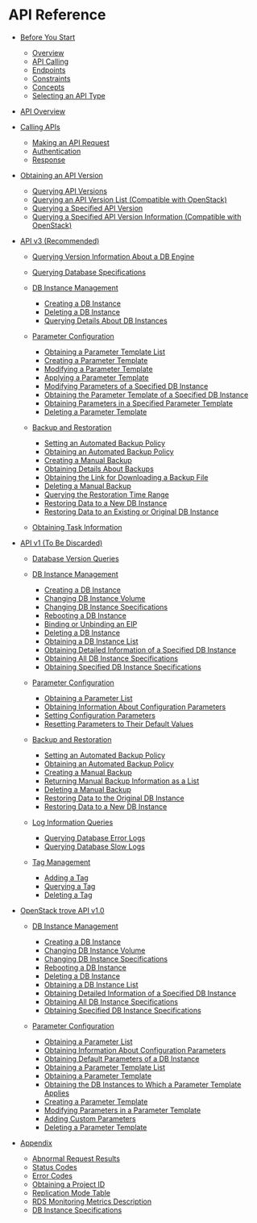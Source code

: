 # API Reference

-   [Before You Start](before-you-start.md)
    -   [Overview](overview.md)
    -   [API Calling](api-calling.md)
    -   [Endpoints](endpoints.md)
    -   [Constraints](constraints.md)
    -   [Concepts](concepts.md)
    -   [Selecting an API Type](selecting-an-api-type.md)

-   [API Overview](api-overview.md)
-   [Calling APIs](calling-apis.md)
    -   [Making an API Request](making-an-api-request.md)
    -   [Authentication](authentication.md)
    -   [Response](response.md)

-   [Obtaining an API Version](obtaining-an-api-version.md)
    -   [Querying API Versions](querying-api-versions.md)
    -   [Querying an API Version List \(Compatible with OpenStack\)](querying-an-api-version-list-(compatible-with-openstack).md)
    -   [Querying a Specified API Version](querying-a-specified-api-version.md)
    -   [Querying a Specified API Version Information \(Compatible with OpenStack\)](querying-a-specified-api-version-information-(compatible-with-openstack).md)

-   [API v3 \(Recommended\)](api-v3-(recommended).md)
    -   [Querying Version Information About a DB Engine](querying-version-information-about-a-db-engine.md)
    -   [Querying Database Specifications](querying-database-specifications.md)
    -   [DB Instance Management](db-instance-management(v3).md)
        -   [Creating a DB Instance](creating-a-db-instance(v3).md)
        -   [Deleting a DB Instance](deleting-a-db-instance(v3).md)
        -   [Querying Details About DB Instances](querying-details-about-db-instances.md)

    -   [Parameter Configuration](parameter-configuration(v3).md)
        -   [Obtaining a Parameter Template List](obtaining-a-parameter-template-list.md)
        -   [Creating a Parameter Template](creating-a-parameter-template.md)
        -   [Modifying a Parameter Template](modifying-a-parameter-template.md)
        -   [Applying a Parameter Template](applying-a-parameter-template.md)
        -   [Modifying Parameters of a Specified DB Instance](modifying-parameters-of-a-specified-db-instance.md)
        -   [Obtaining the Parameter Template of a Specified DB Instance](obtaining-the-parameter-template-of-a-specified-db-instance.md)
        -   [Obtaining Parameters in a Specified Parameter Template](obtaining-parameters-in-a-specified-parameter-template.md)
        -   [Deleting a Parameter Template](deleting-a-parameter-template.md)

    -   [Backup and Restoration](backup-and-restoration.md)
        -   [Setting an Automated Backup Policy](setting-an-automated-backup-policy.md)
        -   [Obtaining an Automated Backup Policy](obtaining-an-automated-backup-policy.md)
        -   [Creating a Manual Backup](creating-a-manual-backup.md)
        -   [Obtaining Details About Backups](obtaining-details-about-backups.md)
        -   [Obtaining the Link for Downloading a Backup File](obtaining-the-link-for-downloading-a-backup-file.md)
        -   [Deleting a Manual Backup](deleting-a-manual-backup.md)
        -   [Querying the Restoration Time Range](querying-the-restoration-time-range.md)
        -   [Restoring Data to a New DB Instance](restoring-data-to-a-new-db-instance.md)
        -   [Restoring Data to an Existing or Original DB Instance](restoring-data-to-an-existing-or-original-db-instance.md)

    -   [Obtaining Task Information](obtaining-task-information.md)

-   [API v1 \(To Be Discarded\)](api-v1-(to-be-discarded).md)
    -   [Database Version Queries](database-version-queries.md)
    -   [DB Instance Management](db-instance-management.md)
        -   [Creating a DB Instance](creating-a-db-instance.md)
        -   [Changing DB Instance Volume](changing-db-instance-volume.md)
        -   [Changing DB Instance Specifications](changing-db-instance-specifications.md)
        -   [Rebooting a DB Instance](rebooting-a-db-instance.md)
        -   [Binding or Unbinding an EIP](binding-or-unbinding-an-eip.md)
        -   [Deleting a DB Instance](deleting-a-db-instance.md)
        -   [Obtaining a DB Instance List](obtaining-a-db-instance-list.md)
        -   [Obtaining Detailed Information of a Specified DB Instance](obtaining-detailed-information-of-a-specified-db-instance.md)
        -   [Obtaining All DB Instance Specifications](obtaining-all-db-instance-specifications.md)
        -   [Obtaining Specified DB Instance Specifications](obtaining-specified-db-instance-specifications.md)

    -   [Parameter Configuration](parameter-configuration.md)
        -   [Obtaining a Parameter List](obtaining-a-parameter-list.md)
        -   [Obtaining Information About Configuration Parameters](obtaining-information-about-configuration-parameters.md)
        -   [Setting Configuration Parameters](setting-configuration-parameters.md)
        -   [Resetting Parameters to Their Default Values](resetting-parameters-to-their-default-values.md)

    -   [Backup and Restoration](backup-and-restoration-(v1).md)
        -   [Setting an Automated Backup Policy](setting-an-automated-backup-policy-(v1).md)
        -   [Obtaining an Automated Backup Policy](obtaining-an-automated-backup-policy-(v1).md)
        -   [Creating a Manual Backup](creating-a-manual-backup-(v1).md)
        -   [Returning Manual Backup Information as a List](returning-manual-backup-information-as-a-list.md)
        -   [Deleting a Manual Backup](deleting-a-manual-backup-(v1).md)
        -   [Restoring Data to the Original DB Instance](restoring-data-to-the-original-db-instance.md)
        -   [Restoring Data to a New DB Instance](restoring-data-to-a-new-db-instance-(v1).md)

    -   [Log Information Queries](log-information-queries.md)
        -   [Querying Database Error Logs](querying-database-error-logs.md)
        -   [Querying Database Slow Logs](querying-database-slow-logs.md)

    -   [Tag Management](tag-management.md)
        -   [Adding a Tag](adding-a-tag.md)
        -   [Querying a Tag](querying-a-tag.md)
        -   [Deleting a Tag](deleting-a-tag.md)


-   [OpenStack trove API v1.0](openstack-trove-api-v1-0.md)
    -   [DB Instance Management](db-instance-management-(v1).md)
        -   [Creating a DB Instance](creating-a-db-instance-(v1).md)
        -   [Changing DB Instance Volume](changing-db-instance-volume-12.md)
        -   [Changing DB Instance Specifications](changing-db-instance-specifications-(v1).md)
        -   [Rebooting a DB Instance](rebooting-a-db-instance-(v1).md)
        -   [Deleting a DB Instance](deleting-a-db-instance-(v1).md)
        -   [Obtaining a DB Instance List](obtaining-a-db-instance-list-(v1).md)
        -   [Obtaining Detailed Information of a Specified DB Instance](obtaining-detailed-information-of-a-specified-db-instance-(v1).md)
        -   [Obtaining All DB Instance Specifications](obtaining-all-db-instance-specifications-18.md)
        -   [Obtaining Specified DB Instance Specifications](obtaining-specified-db-instance-specifications-19.md)

    -   [Parameter Configuration](parameter-configuration-(v1).md)
        -   [Obtaining a Parameter List](obtaining-a-parameter-list-(v1).md)
        -   [Obtaining Information About Configuration Parameters](obtaining-information-about-configuration-parameters-(v1).md)
        -   [Obtaining Default Parameters of a DB Instance](obtaining-default-parameters-of-a-db-instance.md)
        -   [Obtaining a Parameter Template List](obtaining-a-parameter-template-list-(v1).md)
        -   [Obtaining a Parameter Template](obtaining-a-parameter-template.md)
        -   [Obtaining the DB Instances to Which a Parameter Template Applies](obtaining-the-db-instances-to-which-a-parameter-template-applies.md)
        -   [Creating a Parameter Template](creating-a-parameter-template-(v1).md)
        -   [Modifying Parameters in a Parameter Template](modifying-parameters-in-a-parameter-template.md)
        -   [Adding Custom Parameters](adding-custom-parameters.md)
        -   [Deleting a Parameter Template](deleting-a-parameter-template-(v1).md)


-   [Appendix](appendix.md)
    -   [Abnormal Request Results](abnormal-request-results.md)
    -   [Status Codes](status-codes.md)
    -   [Error Codes](error-codes.md)
    -   [Obtaining a Project ID](obtaining-a-project-id.md)
    -   [Replication Mode Table](replication-mode-table.md)
    -   [RDS Monitoring Metrics Description](rds-monitoring-metrics-description.md)
    -   [DB Instance Specifications](db-instance-specifications.md)

